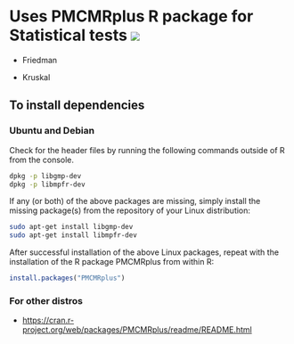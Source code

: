 # Uses PMCMRplus R package for Statistical tests [![](https://jitpack.io/v/fritsche/Statistics.svg)](https://jitpack.io/#fritsche/Statistics)


* Friedman

* Kruskal


## To install dependencies

### Ubuntu and Debian

Check for the header files by running the following commands outside of R from the console.
```bash
dpkg -p libgmp-dev
dpkg -p libmpfr-dev
```
If any (or both) of the above packages are missing, simply install the missing package(s) from the repository of your Linux distribution:

```bash
sudo apt-get install libgmp-dev
sudo apt-get install libmpfr-dev
```
After successful installation of the above Linux packages, repeat with the installation of the R package PMCMRplus from within R:

```R
install.packages("PMCMRplus")
```

### For other distros

- https://cran.r-project.org/web/packages/PMCMRplus/readme/README.html
